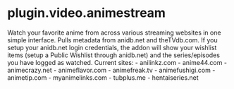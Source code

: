 plugin.video.animestream
========================

Watch your favorite anime from across various streaming websites in one simple interface. Pulls metadata from anidb.net and theTVdb.com.  If you setup your anidb.net login credentials, the addon will show your wishlist items (setup a Public Wishlist through anidb.net) and the series/episodes you have logged as watched.
	Current sites:
	- anilinkz.com
	- anime44.com
	- animecrazy.net
	- animeflavor.com
	- animefreak.tv
	- animefushigi.com
	- animetip.com
	- myanimelinks.com
	- tubplus.me
	- hentaiseries.net